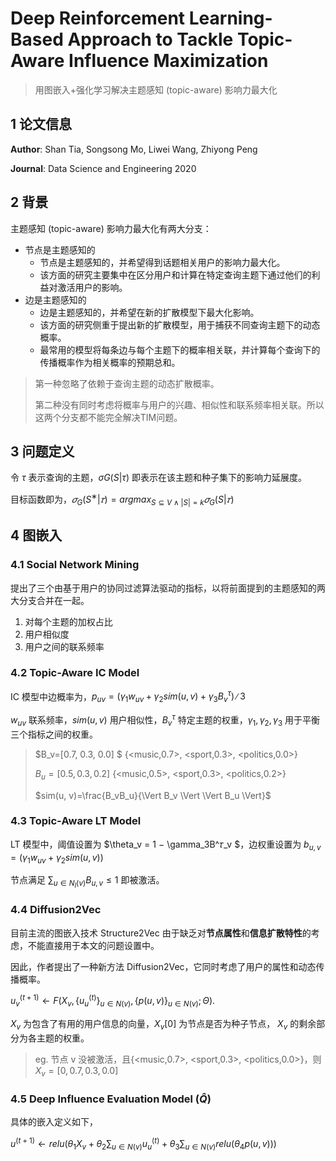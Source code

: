 # Deep Reinforcement Learning‐Based Approach to Tackle Topic‐Aware Influence Maximization

> 用图嵌入+强化学习解决主题感知 (topic-aware) 影响力最大化

## 1 论文信息

**Author**: Shan Tia, Songsong Mo, Liwei Wang, Zhiyong Peng

**Journal**: Data Science and Engineering 2020



## 2 背景

主题感知 (topic-aware) 影响力最大化有两大分支：

* 节点是主题感知的
  * 节点是主题感知的，并希望得到话题相关用户的影响力最大化。
  * 该方面的研究主要集中在区分用户和计算在特定查询主题下通过他们的利益对激活用户的影响。
* 边是主题感知的
  * 边是主题感知的，并希望在新的扩散模型下最大化影响。
  * 该方面的研究侧重于提出新的扩散模型，用于捕获不同查询主题下的动态概率。
  * 最常用的模型将每条边与每个主题下的概率相关联，并计算每个查询下的传播概率作为相关概率的预期总和。

> 第一种忽略了依赖于查询主题的动态扩散概率。
>
> 第二种没有同时考虑将概率与用户的兴趣、相似性和联系频率相关联。所以这两个分支都不能完全解决TIM问题。



## 3 问题定义

令 $\tau$ 表示查询的主题，$\sigma G(S|\tau)$ 即表示在该主题和种子集下的影响力延展度。

目标函数即为，$𝜎_G(S^∗|𝜏) = argmax_{S⊆V∧|S|=k}𝜎_G(S|𝜏)$



## 4 图嵌入

### 4.1 Social Network Mining

提出了三个由基于用户的协同过滤算法驱动的指标，以将前面提到的主题感知的两大分支合并在一起。

1. 对每个主题的加权占比
2. 用户相似度
3. 用户之间的联系频率



### 4.2 Topic‐Aware IC Model

IC 模型中边概率为，$p_{uv} = (\gamma_1w_{uv} + \gamma_2sim(u, v) + \gamma_3B_v^\tau )∕3$

$w_{uv}$ 联系频率，$sim(u, v)$ 用户相似性，$B^\tau_v$ 特定主题的权重，$\gamma_1, \gamma_2, \gamma_3$ 用于平衡三个指标之间的权重。

> $B_v=[0.7, 0.3, 0.0] $              {<music,0.7>, <sport,0.3>, <politics,0.0>}
>
> $B_u=[0.5, 0.3, 0.2]$              {<music,0.5>, <sport,0.3>, <politics,0.2>}
>
> $sim(u, v)=\frac{B_vB_u}{\Vert B_v \Vert \Vert B_u \Vert}$  



### 4.3 Topic‐Aware LT Model

LT 模型中，阈值设置为 $\theta_v = 1 − \gamma_3B^𝜏_v $，边权重设置为 $b_{u,v} = (\gamma_1w_{uv} + \gamma_2sim(u, v))$

节点满足 $\sum_{u∈N_I(v)} B_{u,v} ≤ 1$ 即被激活。



### 4.4 Diffusion2Vec

目前主流的图嵌入技术 Structure2Vec 由于缺乏对**节点属性**和**信息扩散特性**的考虑，不能直接用于本文的问题设置中。

因此，作者提出了一种新方法 Diffusion2Vec，它同时考虑了用户的属性和动态传播概率。

$u^{(t+1)}_v ← F(X_v , \{u^{(t)}_u\}_{u \in N(v)} , \{p(u, v)\}_{u \in N(v)} ;\Theta).$

$X_v$ 为包含了有用的用户信息的向量，$X_v[0]$ 为节点是否为种子节点， $X_v$ 的剩余部分为各主题的权重。

> eg.  节点 v 没被激活，且{<music,0.7>, <sport,0.3>, <politics,0.0>}，则$X_v=[0,0.7,0.3,0.0]$



### 4.5 Deep Influence Evaluation Model ($\widehat{Q}$)

具体的嵌入定义如下，

$u^{(t+1)} ← relu(\theta_1 X_v + \theta_2 \sum_{u∈N(v)}u^{(t)}_u + \theta_3 \sum_{u∈N(v)} relu(\theta_4 p(u,v)))$





